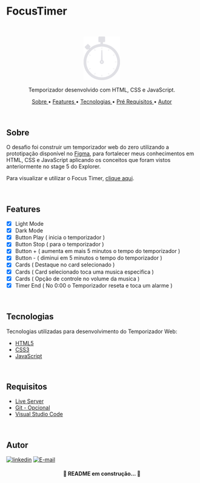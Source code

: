 # FocusTimer

<br/>

<p align="center"><img style="width: 10vw;" src="./Images/iconCronometro.svg"></p>

<p align="center">Temporizador desenvolvido com HTML, CSS e JavaScript.</p>

<p align="center">
   <a href="#sobre">Sobre </a> •
   <a href="#features"> Features </a> •
   <a href="#tecnologias"> Tecnologias </a> •
   <a href="#requisitos"> Pré Requisitos </a> •
   <a href="#autor"> Autor </a> 
   
</p>

<br/>

## Sobre

O desafio foi construir um temporizador web do zero utilizando a prototipação disponível no 
<a href="https://www.figma.com/file/T53I9hcMCyeIVjrO7lbPme/Stage-05---Dark-Mode-FocusTimer-(Copy)?node-id=0%3A1" target="_blank">Figma</a>,
para fortalecer meus conhecimentos em HTML, CSS e JavaScript aplicando os conceitos que foram vistos anteriormente no stage 5 do Explorer.

Para visualizar e utilizar o Focus Timer, <a href="https://gregoryalvim.github.io/FocusTimer/Page/index.html" target="_blank">clique aqui</a>.

<br/>

## Features

- [x] Light Mode
- [x] Dark Mode 
- [x] Button Play ( inicia o temporizador )
- [x] Button Stop ( para o temporizador )
- [x] Button + ( aumenta em mais 5 minutos o tempo do temporizador )
- [x] Button - ( diminui em 5 minutos o tempo do temporizador )
- [x] Cards ( Destaque no card selecionado )
- [x] Cards ( Card selecionado toca uma musica especifica )
- [x] Cards ( Opção de controle no volume da musica )
- [x] Timer End ( No 0:00 o Temporizador reseta e toca um alarme )

<br/>

## Tecnologias

Tecnologias utilizadas para desenvolvimento do Temporizador Web:

- [HTML5](https://www.w3schools.com/html/default.asp)
- [CSS3](https://www.w3schools.com/css/default.asp)
- [JavaScript](https://www.w3schools.com/js/)

<br/>

## Requisitos

- [Live Server](https://marketplace.visualstudio.com/items?itemName=ritwickdey.LiveServer)
- [Git - Opcional](https://git-scm.com/)
- [Visual Studio Code](https://code.visualstudio.com/)

<br/>

## Autor

[![linkedin](https://img.shields.io/badge/linkedin-0A66C2?style=for-the-badge&logo=linkedin&logoColor=white)](https://www.linkedin.com/in/gr%C3%A9gory-alvim)  [![E-mail](https://img.shields.io/badge/Email-lightgrey?style=for-the-badge&logo=gmail&logoColor=white)](mailto:gregori.alvim@gmail.com?subject=[GitHub]%20Source%20Han%20Sans)



<h4 align="center">
   🚧 README em construção... 🚧
</h4>

